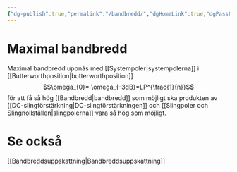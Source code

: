 ```yaml
---
{"dg-publish":true,"permalink":"/bandbredd/","dgHomeLink":true,"dgPassFrontmatter":false}
---
```



# Maximal bandbredd
Maximal bandbredd uppnås med [[Systempoler|systempolerna]] i [[Butterworthposition|butterworthposition]]
$$\omega_{0}= \omega_{-3dB}=LP^{\frac{1}{n}}$$
för att få så hög [[Bandbredd|bandbredd]] som möjligt ska produkten av [[DC-slingförstärkning|DC-slingförstärkningen]] och [[Slingpoler och Slingnollställen|slingpolerna]] vara så hög som möjligt.


# Se också
[[Bandbreddsuppskattning|Bandbreddsuppskattning]]